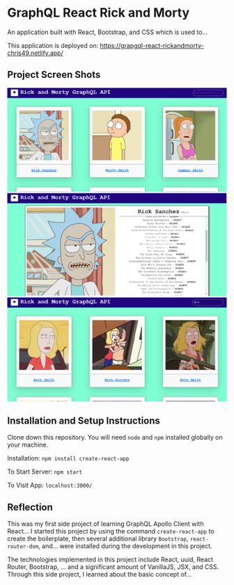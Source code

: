 # GraphQL React Rick and Morty

An application built with React, Bootstrap, and CSS which is used to...

This application is deployed on: https://grapgql-react-rickandmorty-chris49.netlify.app/

## Project Screen Shots

<img src="https://github.com/chrisnumber49/GrapgQL-React-RickandMorty/blob/master/screen%20shot/demo1.png" width="600" >
<img src="https://github.com/chrisnumber49/GrapgQL-React-RickandMorty/blob/master/screen%20shot/demo2.png" width="600" >
<img src="https://github.com/chrisnumber49/GrapgQL-React-RickandMorty/blob/master/screen%20shot/demo3.png" width="600" >

## Installation and Setup Instructions

Clone down this repository. You will need `node` and `npm` installed globally on your machine.

Installation: `npm install create-react-app`

To Start Server: `npm start`

To Visit App: `localhost:3000/`

## Reflection

This was my first side project of learning GraphQL Apollo Client with React... I started this project by using the command `create-react-app` to create the boilerplate, then several additional library `Bootstrap`, `react-router-dom`, and... were installed during the development in this project.

The technologies implemented in this project include React, uuid, React Router, Bootstrap, ... and a significant amount of VanillaJS, JSX, and CSS. Through this side project, I learned about the basic concept of...
